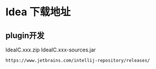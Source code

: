 # Idea 下载地址

## plugin开发 

IdeaIC.xxx.zip  IdeaIC.xxx-sources.jar

```
https://www.jetbrains.com/intellij-repository/releases/
```

